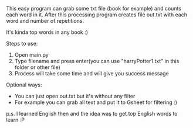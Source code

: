 This easy program can grab some txt file (book for example) and counts each word in it.
After this processing program creates file out.txt with each word and number of repetitions.

It's kinda top words in any book :)

Steps to use:

1. Open main.py
2. Type filename and press enter(you can use "harryPotter1.txt" in this folder or other file)
3. Process will take some time and will give you success message

Optional ways:
  - You can just open out.txt but it's without any filter
  - For example you can grab all text and put it to Gsheet for filtering :)


p.s. I learned English then and the idea was to get top English words to learn :P
